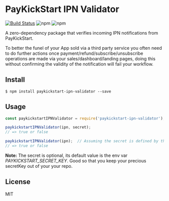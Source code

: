 # PayKickStart IPN Validator 

[![Build Status](https://travis-ci.com/dassiorleando/paykickstart-ipn-validator.svg?branch=master)](https://travis-ci.com/dassiorleando/paykickstart-ipn-validator) ![npm](https://img.shields.io/npm/dt/paykickstart-ipn-validator) ![npm](https://img.shields.io/npm/v/paykickstart-ipn-validator)


A zero-dependency package that verifies incoming IPN notifications from PayKickStart.

To better the funel of your App sold via a third party service you often need to do further actions once payment/refund/subscribe/unsubscribe operations are made via your sales/dashboard/landing pages, doing this without confirming the validity of the notification will fail your workflow.


## Install

```
$ npm install paykickstart-ipn-validator --save
```


## Usage

```js
const paykickstartIPNValidator = require('paykickstart-ipn-validator');

paykickstartIPNValidator(ipn, secret);
// => true or false

paykickstartIPNValidator(ipn);  // Assuming the secret is defined by the env var
// => true or false
```

**Note:** The secret is optional, its default value is the env var *PAYKICKSTART_SECRET_KEY*. Good so that you keep your precious secretKey out of your your repo.

## License
MIT

